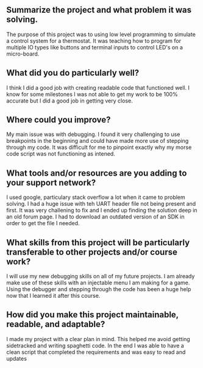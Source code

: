 ## Summarize the project and what problem it was solving.
The purpose of this project was to using low level programming to simulate a control system for a thermostat. It was teaching how to program for multiple IO types like buttons and terminal inputs to control LED's on a micro-board.
## What did you do particularly well?
I think I did a good job with creating readable code that functioned well. I know for some milestones I was not able to get my work to be 100% accurate but I did a good job in getting very close.
## Where could you improve?
My main issue was with debugging. I found it very challenging to use breakpoints in the beginning and could have made more use of stepping through my code. It was difficult for me to pinpoint exactly why my morse code script was not functioning as intened.
## What tools and/or resources are you adding to your support network?
I used google, particulary stack overflow a lot when it came to problem solving. I had a huge issue with teh UART header file not being present and first. It was very challening to fix and I ended up finding the solution deep in an old forum page. I had to download an
outdated version of an SDK in order to get the file I needed.
## What skills from this project will be particularly transferable to other projects and/or course work?
I will use my new debugging skills on all of my future projects. I am already make use of these skills with an injectable menu I am making for a game. Using the debugger and stepping through the code has been a huge help now that I learned it after this course.
## How did you make this project maintainable, readable, and adaptable?
I made my project with a clear plan in mind. This helped me avoid getting sidetracked and writing spaghetti code. In the end I was able to have a clean script that completed the requirements and was easy to read and updates
